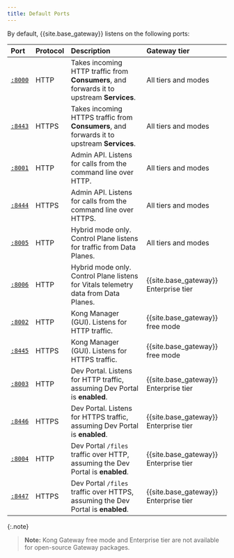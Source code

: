 ```yaml
---
title: Default Ports
---
```

By default, {{site.base_gateway}} listens on the following ports:

| Port                                                                               | Protocol | Description | Gateway tier |
|:-----------------------------------------------------------------------------------|:---------|:------------|:----------------------|
| [`:8000`](/gateway/{{page.kong_version}}/reference/configuration/#proxy_listen)      | HTTP     | Takes incoming HTTP traffic from **Consumers**, and forwards it to upstream  **Services**. | All tiers and modes |
| [`:8443`](/gateway/{{page.kong_version}}/reference/configuration/#proxy_listen)      | HTTPS    | Takes incoming HTTPS traffic from **Consumers**, and forwards it to upstream **Services**. | All tiers and modes |
| [`:8001`](/gateway/{{page.kong_version}}/reference/configuration/#admin_api_uri)     | HTTP     | Admin API. Listens for calls from the command line over HTTP. | All tiers and modes |
| [`:8444`](/gateway/{{page.kong_version}}/reference/configuration/#admin_api_uri)     | HTTPS    | Admin API. Listens for calls from the command line over HTTPS. | All tiers and modes |
| [`:8005`](/gateway/{{page.kong_version}}/production/deployment-topologies/hybrid-mode/setup/)         | HTTP     | Hybrid mode only. Control Plane listens for traffic from Data Planes. | All tiers and modes |
| [`:8006`](/gateway/{{page.kong_version}}/production/deployment-topologies/hybrid-mode/setup/)         | HTTP     | Hybrid mode only. Control Plane listens for Vitals telemetry data from Data Planes. | {{site.base_gateway}} Enterprise tier |
| [`:8002`](/gateway/{{page.kong_version}}/reference/configuration/#admin_gui_listen)  | HTTP     | Kong Manager (GUI). Listens for HTTP traffic. | {{site.base_gateway}} free mode |
| [`:8445`](/gateway/{{page.kong_version}}/reference/configuration/#admin_gui_listen)  | HTTPS    | Kong Manager (GUI). Listens for HTTPS traffic. | {{site.base_gateway}} free mode |
| [`:8003`](/gateway/{{page.kong_version}}/reference/configuration/#portal_gui_listen) | HTTP     | Dev Portal. Listens for HTTP traffic, assuming Dev Portal is **enabled**. | {{site.base_gateway}} Enterprise tier |
| [`:8446`](/gateway/{{page.kong_version}}/reference/configuration/#portal_gui_listen) | HTTPS    | Dev Portal. Listens for HTTPS traffic, assuming Dev Portal is **enabled**.  | {{site.base_gateway}} Enterprise tier |
| [`:8004`](/gateway/{{page.kong_version}}/reference/configuration/#portal_api_listen) | HTTP     | Dev Portal `/files` traffic over HTTP, assuming the Dev Portal is **enabled**. | {{site.base_gateway}} Enterprise tier |
| [`:8447`](/gateway/{{page.kong_version}}/reference/configuration/#portal_api_listen) | HTTPS    | Dev Portal `/files` traffic over HTTPS, assuming the Dev Portal is **enabled**. | {{site.base_gateway}} Enterprise tier |

{:.note}
> **Note:** Kong Gateway free mode and Enterprise tier are not available for
open-source Gateway packages.
